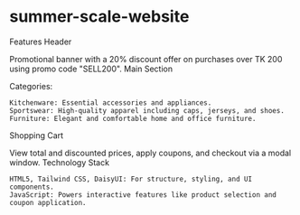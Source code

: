 # summer-scale-website
Features
Header

Promotional banner with a 20% discount offer on purchases over TK 200 using promo code "SELL200".
Main Section

Categories:

    Kitchenware: Essential accessories and appliances.
    Sportswear: High-quality apparel including caps, jerseys, and shoes.
    Furniture: Elegant and comfortable home and office furniture.

Shopping Cart

View total and discounted prices, apply coupons, and checkout via a modal window.
Technology Stack

    HTML5, Tailwind CSS, DaisyUI: For structure, styling, and UI components.
    JavaScript: Powers interactive features like product selection and coupon application.
